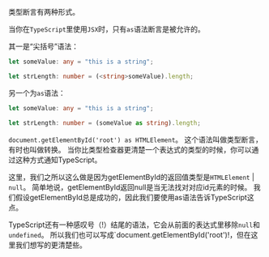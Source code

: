类型断言有两种形式。

当你在`TypeScript`里使用`JSX`时，只有`as`语法断言是被允许的。

其一是“尖括号”语法：

```ts
let someValue: any = "this is a string";

let strLength: number = (<string>someValue).length;
```

另一个为`as`语法：
```ts
let someValue: any = "this is a string";

let strLength: number = (someValue as string).length;
```



`document.getElementById('root') as HTMLElement`。 这个语法叫做类型断言，有时也叫做转换。 当你比类型检查器更清楚一个表达式的类型的时候，你可以通过这种方式通知TypeScript。

这里，我们之所以这么做是因为getElementById的返回值类型是`HTMLElement` | `null`。 简单地说，getElementById返回null是当无法找对对应id元素的时候。 我们假设getElementById总是成功的，因此我们要使用as语法告诉TypeScript这点。

TypeScript还有一种感叹号（!）结尾的语法，它会从前面的表达式里移除`null`和`undefined`。 所以我们也可以写成`document.getElementById('root')!，但在这里我们想写的更清楚些。